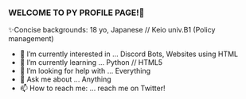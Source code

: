 ### WELCOME TO PY PROFILE PAGE!👋


✨Concise backgrounds: 18 yo, Japanese // Keio univ.B1 (Policy management)

- 🔭 I’m currently interested in ... Discord Bots, Websites using HTML
- 🌱 I’m currently learning ... Python // HTML5
- 🤔 I’m looking for help with ... Everything
- 💬 Ask me about ... Anything
- 📫 How to reach me: ... reach me on Twitter!
